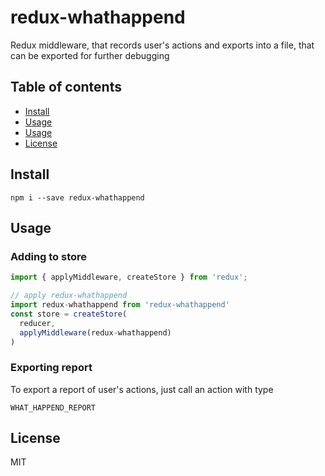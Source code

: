 # redux-whathappend
Redux middleware, that records user's actions and exports into a file, that can be exported for further debugging

## Table of contents
* [Install](#install)
* [Usage](#usage)
* [Usage](#usage)
* [License](#license)

## Install
`npm i --save redux-whathappend`

## Usage

### Adding to store

```javascript
import { applyMiddleware, createStore } from 'redux';

// apply redux-whathappend
import redux-whathappend from 'redux-whathappend'
const store = createStore(
  reducer,
  applyMiddleware(redux-whathappend)
)
```

### Exporting report

To export a report of user's actions, just call an action with type


```
WHAT_HAPPEND_REPORT
```



## License
MIT